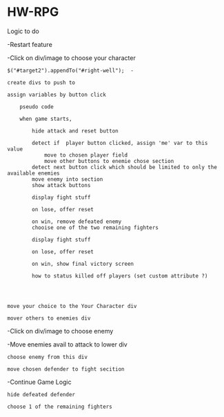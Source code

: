 # HW-RPG

Logic to do

-Restart feature

-Click on div/image to choose  your character

	$("#target2").appendTo("#right-well");  - 

	create divs to push to

	assign variables by button click

		pseudo code

		when game starts,

			hide attack and reset button

			detect if  player button clicked, assign 'me' var to this value
				move to chosen player field
				move other buttons to enemie chose section
			detect next button click which should be limited to only the available enemies
			move enemy into section
			show attack buttons

			display fight stuff

			on lose, offer reset

			on win, remove defeated enemy 
			chooise one of the two remaining fighters

			display fight stuff

			on lose, offer reset

			on win, show final victory screen

			how to status killed off players (set custom attribute ?)




	move your choice to the Your Character div

	mover others to enemies div

-Click on div/image to choose enemy

-Move enemies avail to attack to lower div

	choose enemy from this div

	move chosen defender to fight secition

-Continue Game Logic

	hide defeated defender

	choose 1 of the remaining fighters






